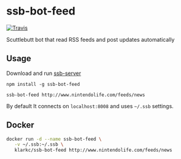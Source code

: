 # ssb-bot-feed
[![Travis](https://img.shields.io/travis/klarkc/ssb-bot-feed/master.svg)](https://travis-ci.org/klarkc/ssb-bot-feed/branches)

Scuttlebutt bot that read RSS feeds and post updates automatically

## Usage

Download and run [ssb-server](https://github.com/ssbc/ssb-server)

`npm install -g ssb-bot-feed`

`ssb-bot-feed http://www.nintendolife.com/feeds/news`

By default It connects on `localhost:8008` and uses `~/.ssb` settings.

## Docker

```bash
docker run -d --name ssb-bot-feed \
   -v ~/.ssb:~/.ssb \
   klarkc/ssb-bot-feed http://www.nintendolife.com/feeds/news
```
